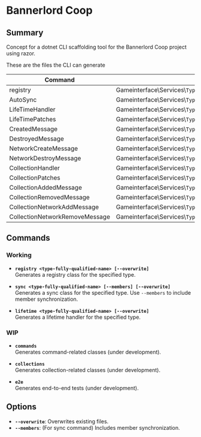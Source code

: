 # Bannerlord Coop

## Summary
Concept for a dotnet CLI scaffolding tool for the Bannerlord Coop project using razor.

These are the files the CLI can generate

| Command                    | Output Path                                                                 | Namespace                                         |
|--------------------------|------------------------------------------------------------------------------|--------------------------------------------------|
| registry                 | Gameinterface\\Services\\`TypeName`s\\`TypeName`Registry.cs                 | GameInterface.Services.`TypeName`s               |
| AutoSync                 | Gameinterface\\Services\\`TypeName`s\\`TypeName`Sync.cs                     | GameInterface.Services.`TypeName`s               |
| LifeTimeHandler          | Gameinterface\\Services\\`TypeName`s\\Handlers\\`TypeName`LifetimeHandler.cs| GameInterface.Services.`TypeName`s.Handlers      |
| LifeTimePatches          | Gameinterface\\Services\\`TypeName`s\\Patches\\`TypeName`LifetimePatches.cs | GameInterface.Services.`TypeName`s.Patches       |
| CreatedMessage           | Gameinterface\\Services\\`TypeName`s\\Messages\\Lifetime\\`TypeName`Created.cs | GameInterface.Services.`TypeName`s.Messages    |
| DestroyedMessage         | Gameinterface\\Services\\`TypeName`s\\Messages\\Lifetime\\`TypeName`Destroyed.c | GameInterface.Services.`TypeName`s.Messages   |
| NetworkCreateMessage     | Gameinterface\\Services\\`TypeName`s\\Messages\\Lifetime\\NetworkCreate`TypeName`.cs | GameInterface.Services.`TypeName`s.Messages |
| NetworkDestroyMessage    | Gameinterface\\Services\\`TypeName`s\\Messages\\Lifetime\\NetworkDestroy`TypeName`.cs| GameInterface.Services.`TypeName`s.Messages |
| CollectionHandler        | Gameinterface\\Services\\`TypeName`s\\Handlers\\`CollectionName`Handler.cs  | GameInterface.Services.`TypeName`s.Handlers      |
| CollectionPatches        | Gameinterface\\Services\\`TypeName`s\\Patches\\`CollectionName`Patches.cs   | GameInterface.Services.`TypeName`s.Patches       |
| CollectionAddedMessage   | Gameinterface\\Services\\`TypeName`s\\Messages\\Collections\\`CollectionName`Added.cs | GameInterface.Services.`TypeName`s.Messages |
| CollectionRemovedMessage | Gameinterface\\Services\\`TypeName`s\\Messages\\Collections\\`CollectionName`Removed.cs | GameInterface.Services.`TypeName`s.Messages |
| CollectionNetworkAddMessage | Gameinterface\\Services\\`TypeName`s\\Messages\\Collections\\NetworkAdd`CollectionName`.cs | GameInterface.Services.`TypeName`s.Messages |
| CollectionNetworkRemoveMessage | Gameinterface\\Services\\`TypeName`s\\Messages\\Collections\\NetworkRemove`CollectionName`.cs | GameInterface.Services.`TypeName`s.Messages |

## Commands

### Working

- **`registry <type-fully-qualified-name> [--overwrite]`**  
  Generates a registry class for the specified type.

- **`sync <type-fully-qualified-name> [--members] [--overwrite]`**  
  Generates a sync class for the specified type. Use `--members` to include member synchronization.

- **`lifetime <type-fully-qualified-name> [--overwrite]`**  
  Generates a lifetime handler for the specified type.

### WIP

- **`commands`**  
  Generates command-related classes (under development).

- **`collections`**  
  Generates collection-related classes (under development).

- **`e2e`**  
  Generates end-to-end tests (under development).

## Options

- **`--overwrite`**: Overwrites existing files.
- **`--members`**: (For sync command) Includes member synchronization.
